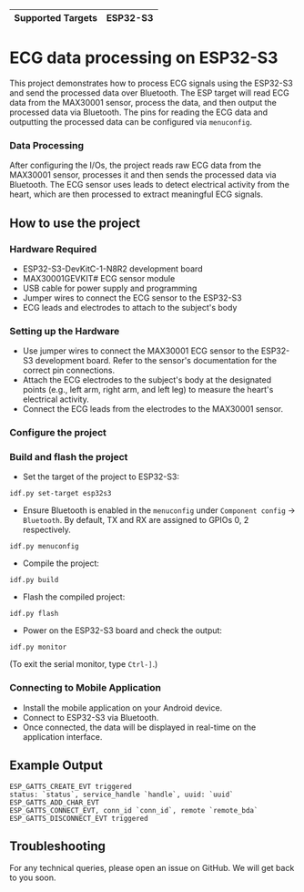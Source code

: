 | Supported Targets | ESP32-S3 |
| ----------------- | -------- |

#  ECG data processing on ESP32-S3  

This project demonstrates how to process ECG signals using the ESP32-S3 and send the processed data over Bluetooth. The ESP target will read ECG data from the MAX30001 sensor, process the data, and then output the processed data via Bluetooth. The pins for reading the ECG data and outputting the processed data can be configured via `menuconfig`. 

### Data Processing

After configuring the I/Os, the project reads raw ECG data from the MAX30001 sensor, processes it and then sends the processed data via Bluetooth. The ECG sensor uses leads to detect electrical activity from the heart, which are then processed to extract meaningful ECG signals.

## How to use the project

### Hardware Required

* ESP32-S3-DevKitC-1-N8R2 development board 
* MAX30001GEVKIT# ECG sensor module 
* USB cable for power supply and programming
* Jumper wires to connect the ECG sensor to the ESP32-S3
* ECG leads and electrodes to attach to the subject's body

### Setting up the Hardware

* Use jumper wires to connect the MAX30001 ECG sensor to the ESP32-S3 development board. Refer to the sensor's documentation for the correct pin connections.
* Attach the ECG electrodes to the subject's body at the designated points (e.g., left arm, right arm, and left leg) to measure the heart's electrical activity.
* Connect the ECG leads from the electrodes to the MAX30001 sensor.

### Configure the project

### Build and flash the project

* Set the target of the project to ESP32-S3:
```
idf.py set-target esp32s3
```
* Ensure Bluetooth is enabled in the `menuconfig` under `Component config` -> `Bluetooth`. By default, TX and RX are assigned to GPIOs 0, 2 respectively.
```
idf.py menuconfig
```
* Compile the  project:
```
idf.py build
```
* Flash the compiled project:
```
idf.py flash
```
* Power on the ESP32-S3 board and check the output:
```
idf.py monitor
```
(To exit the serial monitor, type ``Ctrl-]``.)

### Connecting to Mobile Application

* Install the mobile application on your Android device.
* Connect to ESP32-S3 via Bluetooth.
* Once connected, the data will be displayed in real-time on the application interface.

## Example Output
```
ESP_GATTS_CREATE_EVT triggered
status: `status`, service_handle `handle`, uuid: `uuid`
ESP_GATTS_ADD_CHAR_EVT
ESP_GATTS_CONNECT_EVT, conn_id `conn_id`, remote `remote_bda`
ESP_GATTS_DISCONNECT_EVT triggered
```

## Troubleshooting
For any technical queries, please open an issue on GitHub. We will get back to you soon.
